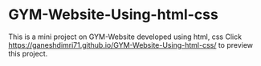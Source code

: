 # GYM-Website-Using-html-css
This is a mini project on GYM-Website developed using html, css
Click https://ganeshdimri71.github.io/GYM-Website-Using-html-css/ to preview this project.
